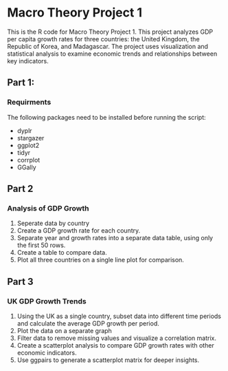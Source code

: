 # Macro Theory Project 1

This is the R code for Macro Theory Project 1. This project analyzes GDP per capita growth rates for three countries: the United Kingdom, the Republic of Korea, and Madagascar.
The project uses visualization and statistical analysis to examine economic trends and relationships between key indicators.


##  Part 1:
### Requirments
The following packages need to be installed before running the script:
- dyplr
- stargazer
- ggplot2
- tidyr
- corrplot
- GGally

## Part 2
### Analysis of GDP Growth

1. Seperate data by country
2. Create a GDP growth rate for each country.
3. Separate year and growth rates into a separate data table, using only the first 50 rows.
4. Create a table to compare data.
5. Plot all three countries on a single line plot for comparison.


## Part 3

### UK GDP Growth Trends

1. Using the UK as a single country, subset data into different time periods and calculate the average GDP growth per period.
2. Plot the data on a separate graph
3. Filter data to remove missing values and visualize a correlation matrix.
4. Create a scatterplot analysis to compare GDP growth rates with other economic indicators.
5. Use ggpairs to generate a scatterplot matrix for deeper insights.


